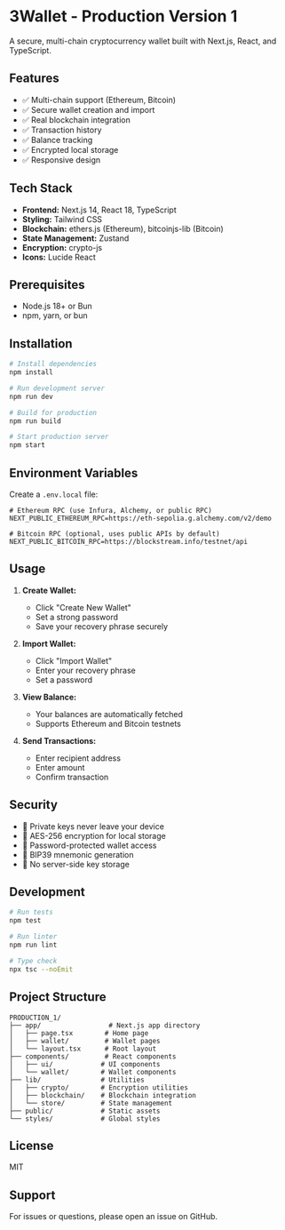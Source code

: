 # 3Wallet - Production Version 1

A secure, multi-chain cryptocurrency wallet built with Next.js, React, and TypeScript.

## Features

- ✅ Multi-chain support (Ethereum, Bitcoin)
- ✅ Secure wallet creation and import
- ✅ Real blockchain integration
- ✅ Transaction history
- ✅ Balance tracking
- ✅ Encrypted local storage
- ✅ Responsive design

## Tech Stack

- **Frontend:** Next.js 14, React 18, TypeScript
- **Styling:** Tailwind CSS
- **Blockchain:** ethers.js (Ethereum), bitcoinjs-lib (Bitcoin)
- **State Management:** Zustand
- **Encryption:** crypto-js
- **Icons:** Lucide React

## Prerequisites

- Node.js 18+ or Bun
- npm, yarn, or bun

## Installation

```bash
# Install dependencies
npm install

# Run development server
npm run dev

# Build for production
npm run build

# Start production server
npm start
```

## Environment Variables

Create a `.env.local` file:

```env
# Ethereum RPC (use Infura, Alchemy, or public RPC)
NEXT_PUBLIC_ETHEREUM_RPC=https://eth-sepolia.g.alchemy.com/v2/demo

# Bitcoin RPC (optional, uses public APIs by default)
NEXT_PUBLIC_BITCOIN_RPC=https://blockstream.info/testnet/api
```

## Usage

1. **Create Wallet:**
   - Click "Create New Wallet"
   - Set a strong password
   - Save your recovery phrase securely

2. **Import Wallet:**
   - Click "Import Wallet"
   - Enter your recovery phrase
   - Set a password

3. **View Balance:**
   - Your balances are automatically fetched
   - Supports Ethereum and Bitcoin testnets

4. **Send Transactions:**
   - Enter recipient address
   - Enter amount
   - Confirm transaction

## Security

- 🔐 Private keys never leave your device
- 🔐 AES-256 encryption for local storage
- 🔐 Password-protected wallet access
- 🔐 BIP39 mnemonic generation
- 🔐 No server-side key storage

## Development

```bash
# Run tests
npm test

# Run linter
npm run lint

# Type check
npx tsc --noEmit
```

## Project Structure

```
PRODUCTION_1/
├── app/                 # Next.js app directory
│   ├── page.tsx        # Home page
│   ├── wallet/         # Wallet pages
│   └── layout.tsx      # Root layout
├── components/         # React components
│   ├── ui/            # UI components
│   └── wallet/        # Wallet components
├── lib/               # Utilities
│   ├── crypto/        # Encryption utilities
│   ├── blockchain/    # Blockchain integration
│   └── store/         # State management
├── public/            # Static assets
└── styles/            # Global styles
```

## License

MIT

## Support

For issues or questions, please open an issue on GitHub.

